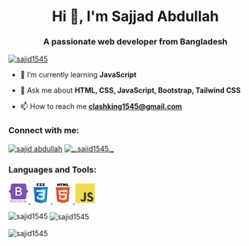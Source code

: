 <h1 align="center">Hi 👋, I'm Sajjad Abdullah</h1>
<h3 align="center">A passionate web developer from Bangladesh</h3>

<p align="left"> <a href="https://github.com/ryo-ma/github-profile-trophy"><img src="https://github-profile-trophy.vercel.app/?username=sajid1545" alt="sajid1545" /></a> </p>

- 🌱 I’m currently learning **JavaScript**

- 💬 Ask me about **HTML, CSS, JavaScript, Bootstrap, Tailwind CSS**

- 📫 How to reach me **clashking1545@gmail.com**

<h3 align="left">Connect with me:</h3>
<p align="left">
<a href="https://fb.com/sajid abdullah" target="blank"><img align="center" src="https://raw.githubusercontent.com/rahuldkjain/github-profile-readme-generator/master/src/images/icons/Social/facebook.svg" alt="sajid abdullah" height="30" width="40" /></a>
<a href="https://instagram.com/_.sajid1545._" target="blank"><img align="center" src="https://raw.githubusercontent.com/rahuldkjain/github-profile-readme-generator/master/src/images/icons/Social/instagram.svg" alt="_.sajid1545._" height="30" width="40" /></a>
</p>

<h3 align="left">Languages and Tools:</h3>
<p align="left"> <a href="https://getbootstrap.com" target="_blank" rel="noreferrer"> <img src="https://raw.githubusercontent.com/devicons/devicon/master/icons/bootstrap/bootstrap-plain-wordmark.svg" alt="bootstrap" width="40" height="40"/> </a> <a href="https://www.w3schools.com/css/" target="_blank" rel="noreferrer"> <img src="https://raw.githubusercontent.com/devicons/devicon/master/icons/css3/css3-original-wordmark.svg" alt="css3" width="40" height="40"/> </a> <a href="https://www.w3.org/html/" target="_blank" rel="noreferrer"> <img src="https://raw.githubusercontent.com/devicons/devicon/master/icons/html5/html5-original-wordmark.svg" alt="html5" width="40" height="40"/> </a> <a href="https://developer.mozilla.org/en-US/docs/Web/JavaScript" target="_blank" rel="noreferrer"> <img src="https://raw.githubusercontent.com/devicons/devicon/master/icons/javascript/javascript-original.svg" alt="javascript" width="40" height="40"/> </a> </p>

<p><img align="left" src="https://github-readme-stats.vercel.app/api/top-langs?username=sajid1545&show_icons=true&locale=en&layout=compact" alt="sajid1545" /></p>

<p>&nbsp;<img align="center" src="https://github-readme-stats.vercel.app/api?username=sajid1545&show_icons=true&locale=en" alt="sajid1545" /></p>

<p><img align="center" src="https://github-readme-streak-stats.herokuapp.com/?user=sajid1545&" alt="sajid1545" /></p>





